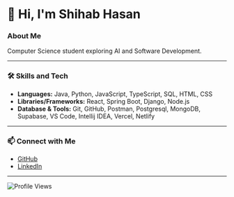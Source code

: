 <div id="toc">
  <ul align="left" style="list-style: none">
    <summary>
      <h1>👋 Hi, I'm Shihab Hasan</h1>
    </summary>
  </ul>
</div>

<h3 align="left">About Me</h3>

<p align="left">
Computer Science student exploring AI and Software Development.
</p>

---

<h3 align="left">🛠️ Skills and Tech</h3>

- **Languages:** Java, Python, JavaScript, TypeScript, SQL, HTML, CSS
- **Libraries/Frameworks:** React, Spring Boot, Django, Node.js
- **Database & Tools:** Git, GitHub, Postman, Postgresql, MongoDB, Supabase, VS Code, Intellij IDEA, Vercel, Netlify

---

<h3 align="left">📫 Connect with Me</h3>

- [GitHub](https://github.com/shihabhasan0161)
- [LinkedIn](https://www.linkedin.com/in/shihab-hasan-8444b2204/)

---

<p align="left">
  <img src="https://komarev.com/ghpvc/?username=shihabhasan0161&label=Profile%20views&color=61DAFB&style=flat" alt="Profile Views" />
</p>
